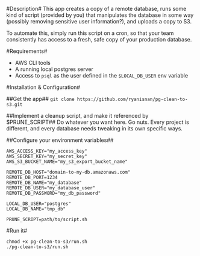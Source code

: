 #Description#
This app creates a copy of a remote database, runs some kind of script (provided by you) that manipulates the database in some way (possibly removing sensitive user information?), and uploads a copy to S3.

To automate this, simply run this script on a cron, so that your team consistently has access to a fresh, safe copy of your production database.

#Requirements#
- AWS CLI tools
- A running local postgres server
- Access to `psql` as the user defined in the `$LOCAL_DB_USER` env variable

#Installation & Configuration#

##Get the app##
`git clone https://github.com/ryanisnan/pg-clean-to-s3.git`

##Implement a cleanup script, and make it referenced by $PRUNE_SCRIPT##
Do whatever you want here. Go nuts. Every project is different, and every database needs tweaking in its own specific ways.

##Configure your environment variables##

    AWS_ACCESS_KEY="my_access_key"
    AWS_SECRET_KEY="my_secret_key"
    AWS_S3_BUCKET_NAME="my_s3_export_bucket_name"
    
    REMOTE_DB_HOST="domain-to-my-db.amazonaws.com"
    REMOTE_DB_PORT=1234
    REMOTE_DB_NAME="my_database"
    REMOTE_DB_USER="my_database_user"
    REMOTE_DB_PASSWORD="my_db_password"
    
    LOCAL_DB_USER="postgres"
    LOCAL_DB_NAME="tmp_db"
    
    PRUNE_SCRIPT=path/to/script.sh

#Run it#

    chmod +x pg-clean-to-s3/run.sh
    ./pg-clean-to-s3/run.sh